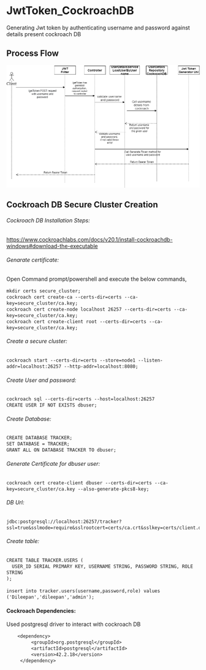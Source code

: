 # JwtToken_CockroachDB
Generating Jwt token by authenticating username and password against details present cockroach DB


## Process Flow

  ![alt text](flow.png)
  
## Cockroach DB Secure Cluster Creation

###### Cockroach DB Installation Steps:

https://www.cockroachlabs.com/docs/v20.1/install-cockroachdb-windows#download-the-executable

  
######   Genarate certificate:
 
 Open Command prompt/powershell and execute the below commands, 
  
    mkdir certs secure_cluster;
    cockroach cert create-ca --certs-dir=certs --ca-key=secure_cluster/ca.key;
    cockroach cert create-node localhost 26257 --certs-dir=certs --ca-key=secure_cluster/ca.key;
    cockroach cert create-client root --certs-dir=certs --ca-key=secure_cluster/ca.key;
  
######   Create a secure cluster:
    
    cockroach start --certs-dir=certs --store=node1 --listen-addr=localhost:26257 --http-addr=localhost:8080;
  
######   Create User and password:
 
    cockroach sql --certs-dir=certs --host=localhost:26257
    CREATE USER IF NOT EXISTS dbuser;
  
######   Create Database:
  
    CREATE DATABASE TRACKER;
    SET DATABASE = TRACKER;
    GRANT ALL ON DATABASE TRACKER TO dbuser;
  
  
######   Generate Certificate for dbuser user:
  
    cockroach cert create-client dbuser --certs-dir=certs --ca-key=secure_cluster/ca.key --also-generate-pkcs8-key;
  
  
######   DB Url:
  
    jdbc:postgresql://localhost:26257/tracker?ssl=true&sslmode=require&sslrootcert=certs/ca.crt&sslkey=certs/client.dbuser.key.pk8&sslcert=certs/client.dbuser.crt
  
######   Create table:
  
    CREATE TABLE TRACKER.USERS (
      USER_ID SERIAL PRIMARY KEY, USERNAME STRING, PASSWORD STRING, ROLE STRING
    );
  
    insert into tracker.users(username,password,role) values ('Dileepan','dileepan','admin');
    
#### Cockroach Dependencies:
 
 Used postgresql driver to interact with cockroach DB
 
        <dependency>
             <groupId>org.postgresql</groupId>
             <artifactId>postgresql</artifactId>
             <version>42.2.18</version>
         </dependency>